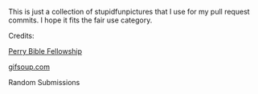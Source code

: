 This is just a collection of stupidfunpictures that I use for my pull request commits.
I hope it fits the fair use category.

Credits:

[Perry Bible Fellowship](pbfcomics.com/162/)

[gifsoup.com](gifsoup.com)

Random Submissions